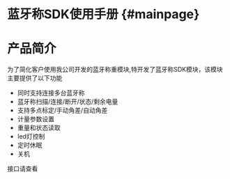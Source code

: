 蓝牙称SDK使用手册                         {#mainpage}
============

# 产品简介

为了简化客户使用我公司开发的蓝牙称重模块,特开发了蓝牙称SDK模块，该模块主要提供了以下功能

- 同时支持连接多台蓝牙称
- 蓝牙称扫描/连接/断开/状态/剩余电量
- 支持多点标定/手动角差/自动角差
- 计量参数设置
- 重量和状态读取
- led灯控制
- 定时休眠
- 关机

接口请查看